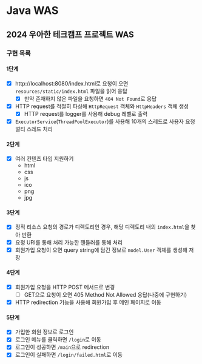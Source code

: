 # Java WAS

## 2024 우아한 테크캠프 프로젝트 WAS

### 구현 목록

#### 1단계

- [x] http://localhost:8080/index.html로 요청이 오면 `resources/static/index.html` 파일을 읽어 응답
    - [x] 만약 존재하지 않은 파일을 요청하면 `404 Not Found`로 응답
- [x] HTTP request를 적절히 파싱해 `HttpRequest` 객체와 `HttpHeaders` 객체 생성
    - [x] HTTP request를 logger를 사용해 debug 레벨로 출력
- [x] `ExecutorService`(`ThreadPoolExecutor`)를 사용해 10개의 스레드로 사용자 요청 멀티 스레드 처리

#### 2단계

- [x] 여러 컨텐츠 타입 지원하기
    - html
    - css
    - js
    - ico
    - png
    - jpg

#### 3단계

- [x] 정적 리소스 요청의 경로가 디렉토리인 경우, 해당 디렉토리 내의 `index.html`을 찾아 반환
- [x] 요청 URI를 통해 처리 가능한 핸들러를 통해 처리
- [x] 회원가입 요청이 오면 query string에 담긴 정보로 `model.User` 객체를 생성해 저장

#### 4단계

- [x] 회원가입 요청을 HTTP POST 메서드로 변경
    - [ ] GET으로 요청이 오면 405 Method Not Allowed 응답(나중에 구현하기)
- [x] HTTP redirection 기능을 사용해 회원가입 후 메인 페이지로 이동

#### 5단계

- [x] 가입한 회원 정보로 로그인
- [x] 로그인 메뉴를 클릭하면 `/login`로 이동
- [x] 로그인이 성공하면 `/main`으로 redirection
- [x] 로그인이 실패하면 `/login/failed.html`로 이동
